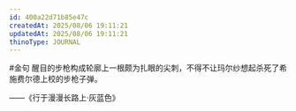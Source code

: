 ```yaml
---
id: 400a22d71b85e47c
createdAt: 2025/08/06 19:11:21
updatedAt: 2025/08/06 19:11:21
thinoType: JOURNAL
---
```

#金句 醒目的步枪构成轮廓上一根颇为扎眼的尖刺，不得不让玛尔纱想起杀死了希施费尔德上校的步枪子弹。

——《行于漫漫长路上·灰蓝色》